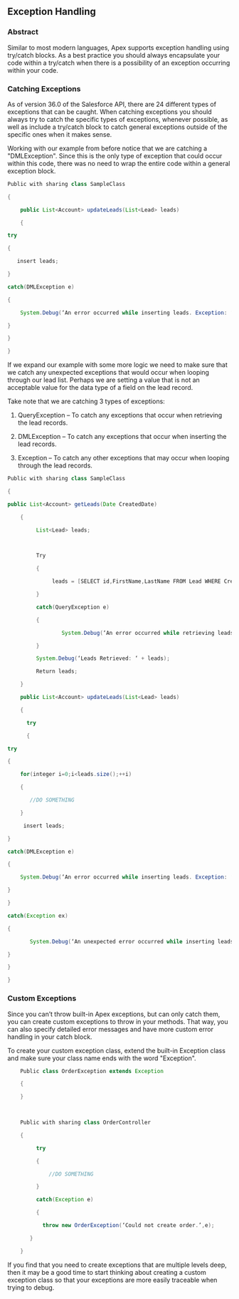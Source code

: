 
##  Exception Handling

### Abstract

Similar to most modern languages, Apex supports exception handling using try/catch blocks. As a best practice you should always encapsulate your code within a try/catch when there is a possibility of an exception occurring within your code. 

### Catching Exceptions

As of version 36.0 of the Salesforce API, there are 24 different types of exceptions that can be caught. When catching exceptions you should always try to catch the specific types of exceptions, whenever possible, as well as include a try/catch block to catch general exceptions outside of the specific ones when it makes sense. 

Working with our example from before notice that we are catching a "DMLException". Since this is the only type of exception that could occur within this code, there was no need to wrap the entire code within a general exception block. 

```java
Public with sharing class SampleClass

{

    public List<Account> updateLeads(List<Lead> leads)

    {

try

{

   insert leads;

}

catch(DMLException e)

{

    System.Debug(‘An error occurred while inserting leads. Exception: ‘ + e.getLineNumber() + ‘:’ + getStackTraceString);

} 

}

} 
```
If we expand our example with some more logic we need to make sure that we catch any unexpected exceptions that would occur when looping through our lead list. Perhaps we are setting a value that is not an acceptable value for the data type of a field on the lead record. 

Take note that we are catching 3 types of exceptions:

1. QueryException – To catch any exceptions that occur when retrieving the lead records.

2. DMLException – To catch any exceptions that occur when inserting the lead records.

3. Exception – To catch any other exceptions that may occur when looping through the lead records.

```java
Public with sharing class SampleClass

{

public List<Account> getLeads(Date CreatedDate)

    {

         List<Lead> leads;

         

         Try

         {

              leads = [SELECT id,FirstName,LastName FROM Lead WHERE CreatedDate =:   CreatedDate];

         }

         catch(QueryException e)

         {

                 System.Debug(‘An error occurred while retrieving leads. Exception: ‘ + e.getLineNumber() + ‘:’ + getStackTraceString);

         }

         System.Debug(‘Leads Retrieved: ‘ + leads);

         Return leads;

    }

    public List<Account> updateLeads(List<Lead> leads)

    {

      try

      {

try

{

    for(integer i=0;i<leads.size();++i)

    {

       //DO SOMETHING

    }

     insert leads;

}

catch(DMLException e)

{

    System.Debug(‘An error occurred while inserting leads. Exception: ‘ + e.getLineNumber() + ‘:’ + getStackTraceString);

} 

}

catch(Exception ex)

{

       System.Debug(‘An unexpected error occurred while inserting leads. Exception: ‘ + e.getLineNumber() + ‘:’ + getStackTraceString);

}

}

} 
```



### Custom Exceptions

Since you can’t throw built-in Apex exceptions, but can only catch them, you can create custom exceptions to throw in your methods. That way, you can also specify detailed error messages and have more custom error handling in your catch block. 

To create your custom exception class, extend the built-in Exception class and make sure your class name ends with the word "Exception".

```java
    Public class OrderException extends Exception

    {

    }

 

    Public with sharing class OrderController

    {

         try

         {

             //DO SOMETHING

         }

         catch(Exception e)

         {

           throw new OrderException(‘Could not create order.’,e);

       }

    }
```
 

If you find that you need to create exceptions that are multiple levels deep, then it may be a good time to start thinking about creating a custom exception class so that your exceptions are more easily traceable when trying to debug. 


